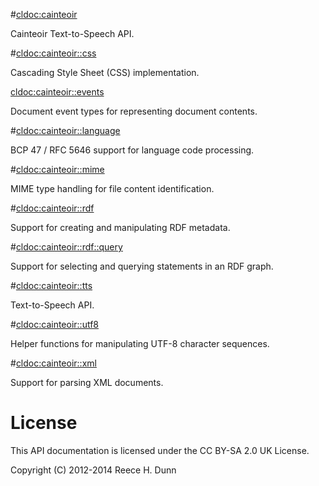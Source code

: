 #<cldoc:cainteoir>

Cainteoir Text-to-Speech API.

#<cldoc:cainteoir::css>

Cascading Style Sheet (CSS) implementation.

<cldoc:cainteoir::events>

Document event types for representing document contents.

#<cldoc:cainteoir::language>

BCP 47 / RFC 5646 support for language code processing.

#<cldoc:cainteoir::mime>

MIME type handling for file content identification.

#<cldoc:cainteoir::rdf>

Support for creating and manipulating RDF metadata.

#<cldoc:cainteoir::rdf::query>

Support for selecting and querying statements in an RDF graph.

#<cldoc:cainteoir::tts>

Text-to-Speech API.

#<cldoc:cainteoir::utf8>

Helper functions for manipulating UTF-8 character sequences.

#<cldoc:cainteoir::xml>

Support for parsing XML documents.

# License

This API documentation is licensed under the CC BY-SA 2.0 UK License.

Copyright (C) 2012-2014 Reece H. Dunn

